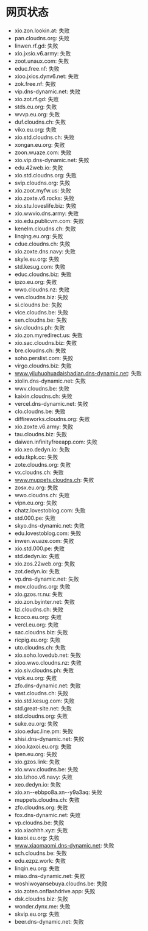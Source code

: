 # 网页状态
- xio.zon.lookin.at: 失败
- pan.cloudns.org: 失败
- linwen.rf.gd: 失败
- xio.jxsio.v6.army: 失败
- zoot.unaux.com: 失败
- educ.free.nf: 失败
- xioo.jxios.dynv6.net: 失败
- zok.free.nf: 失败
- vip.dns-dynamic.net: 失败
- xio.zot.rf.gd: 失败
- stds.eu.org: 失败
- wvvp.eu.org: 失败
- duf.cloudns.ch: 失败
- viko.eu.org: 失败
- xio.std.cloudns.ch: 失败
- xongan.eu.org: 失败
- zoon.wuaze.com: 失败
- xio.vip.dns-dynamic.net: 失败
- edu.42web.io: 失败
- xio.std.cloudns.org: 失败
- svip.cloudns.org: 失败
- xio.zoot.myfw.us: 失败
- xio.zoxte.v6.rocks: 失败
- xio.stu.loveslife.biz: 失败
- xio.wwvio.dns.army: 失败
- xio.edu.publicvm.com: 失败
- kenelm.cloudns.ch: 失败
- linqing.eu.org: 失败
- cdue.cloudns.ch: 失败
- xio.zoxte.dns.navy: 失败
- skyle.eu.org: 失败
- std.kesug.com: 失败
- educ.cloudns.biz: 失败
- ipzo.eu.org: 失败
- wwo.cloudns.nz: 失败
- ven.cloudns.biz: 失败
- si.cloudns.be: 失败
- vice.cloudns.be: 失败
- sen.cloudns.be: 失败
- siv.cloudns.ph: 失败
- xio.zon.myredirect.us: 失败
- xio.sac.cloudns.biz: 失败
- bre.cloudns.ch: 失败
- soho.perslist.com: 失败
- virgo.cloudns.biz: 失败
- www.yiluhuohuadaishadian.dns-dynamic.net: 失败
- xiolin.dns-dynamic.net: 失败
- wwv.cloudns.be: 失败
- kaixin.cloudns.ch: 失败
- vercel.dns-dynamic.net: 失败
- clo.cloudns.be: 失败
- diffireworks.cloudns.org: 失败
- xio.zoxte.v6.army: 失败
- tau.cloudns.biz: 失败
- daiwen.infinityfreeapp.com: 失败
- xio.xeo.dedyn.io: 失败
- edu.tkpk.cc: 失败
- zote.cloudns.org: 失败
- vx.cloudns.ch: 失败
- www.muppets.cloudns.ch: 失败
- zosx.eu.org: 失败
- wwo.cloudns.ch: 失败
- vipn.eu.org: 失败
- chatz.lovestoblog.com: 失败
- std.000.pe: 失败
- skyo.dns-dynamic.net: 失败
- edu.lovestoblog.com: 失败
- inwen.wuaze.com: 失败
- xio.std.000.pe: 失败
- std.dedyn.io: 失败
- xio.zos.22web.org: 失败
- zot.dedyn.io: 失败
- vp.dns-dynamic.net: 失败
- mov.cloudns.org: 失败
- xio.gzos.rr.nu: 失败
- xio.zon.byinter.net: 失败
- lzi.cloudns.ch: 失败
- kcoco.eu.org: 失败
- vercl.eu.org: 失败
- sac.cloudns.biz: 失败
- ricpig.eu.org: 失败
- uto.cloudns.ch: 失败
- xio.soho.lovedub.net: 失败
- xioo.wwo.cloudns.nz: 失败
- xio.siv.cloudns.ph: 失败
- vipk.eu.org: 失败
- zfo.dns-dynamic.net: 失败
- vast.cloudns.ch: 失败
- xio.std.kesug.com: 失败
- std.great-site.net: 失败
- std.cloudns.org: 失败
- suke.eu.org: 失败
- xioo.educ.line.pm: 失败
- shisi.dns-dynamic.net: 失败
- xioo.kaxoi.eu.org: 失败
- ipen.eu.org: 失败
- xio.gzos.link: 失败
- xio.wwv.cloudns.be: 失败
- xio.lzhoo.v6.navy: 失败
- xeo.dedyn.io: 失败
- xio.xn--ebbpo8a.xn--y9a3aq: 失败
- muppets.cloudns.ch: 失败
- zfo.cloudns.org: 失败
- fox.dns-dynamic.net: 失败
- vp.cloudns.be: 失败
- xio.xiaohhh.xyz: 失败
- kaxoi.eu.org: 失败
- www.xiaomaomi.dns-dynamic.net: 失败
- sch.cloudns.be: 失败
- edu.ezpz.work: 失败
- linqin.eu.org: 失败
- miao.dns-dynamic.net: 失败
- woshiwoyansebuya.cloudns.be: 失败
- xio.zoten.onflashdrive.app: 失败
- dsk.cloudns.biz: 失败
- wonder.dynx.me: 失败
- skvip.eu.org: 失败
- beer.dns-dynamic.net: 失败
